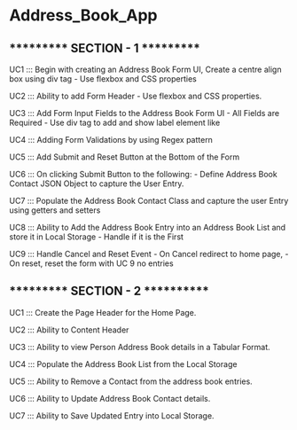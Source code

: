 # Address_Book_App

********* SECTION - 1 *********
--------------------------------------------------------------------------------------------------

UC1 ::: Begin with creating an Address Book Form UI, Create a centre align box using div tag - Use flexbox and CSS properties

UC2 ::: Ability to add Form Header - Use flexbox and CSS properties.

UC3 ::: Add Form Input Fields to the Address Book Form UI - All Fields are Required - Use div tag to add and show label element like

UC4 ::: Adding Form Validations by using Regex pattern

UC5 ::: Add Submit and Reset Button at the Bottom of the Form 

UC6 ::: On clicking Submit Button to the following: - Define Address Book Contact JSON Object to capture the User Entry.

UC7 ::: Populate the Address Book Contact Class and capture the user Entry using getters and setters

UC8 ::: Ability to Add the Address Book Entry into an Address Book List and store it in Local Storage - Handle if it is the First

UC9 ::: Handle Cancel and Reset Event - On Cancel redirect to home page, - On reset, reset the form with UC 9 no entries

********* SECTION - 2 **********
--------------------------------------------------------------------------------------------------

UC1 ::: Create the Page Header for the Home Page.

UC2 ::: Ability to Content Header

UC3 ::: Ability to view Person Address Book details in a Tabular Format.

UC4 ::: Populate the Address Book List from the Local Storage

UC5 ::: Ability to Remove a Contact from the address book entries.

UC6 ::: Ability to Update Address Book Contact details.

UC7 ::: Ability to Save Updated Entry into Local Storage.
